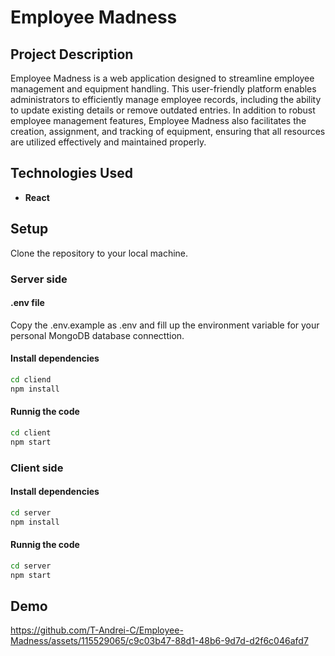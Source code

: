 # Employee Madness

## Project Description

Employee Madness is a web application designed to streamline employee management and equipment handling. This user-friendly platform enables administrators to efficiently manage employee records, including the ability to update existing details or remove outdated entries. In addition to robust employee management features, Employee Madness also facilitates the creation, assignment, and tracking of equipment, ensuring that all resources are utilized effectively and maintained properly.

## Technologies Used
- **React**

## Setup
Clone the repository to your local machine.

### Server side

#### .env file
Copy the .env.example as .env and fill up the environment variable for your personal MongoDB database connecttion.

#### Install dependencies

```bash
cd cliend
npm install
```

#### Runnig the code

```bash
cd client
npm start
```

### Client side

#### Install dependencies

```bash
cd server
npm install
```

#### Runnig the code

```bash
cd server
npm start
```

## Demo 

https://github.com/T-Andrei-C/Employee-Madness/assets/115529065/c9c03b47-88d1-48b6-9d7d-d2f6c046afd7






